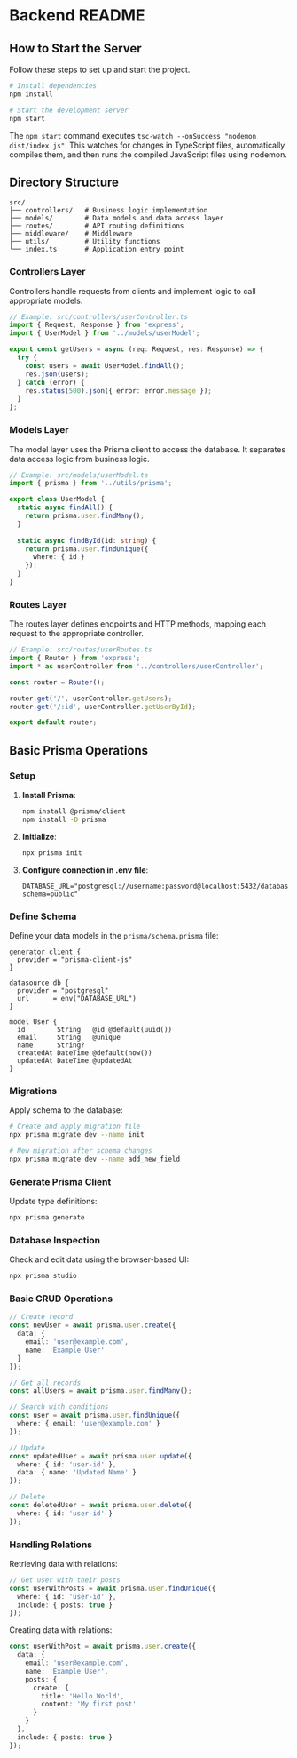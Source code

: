 # Backend README

## How to Start the Server

Follow these steps to set up and start the project.

```bash
# Install dependencies
npm install

# Start the development server
npm start
```

The `npm start` command executes `tsc-watch --onSuccess "nodemon dist/index.js"`. This watches for changes in TypeScript files, automatically compiles them, and then runs the compiled JavaScript files using nodemon.

## Directory Structure

```
src/
├── controllers/   # Business logic implementation
├── models/        # Data models and data access layer
├── routes/        # API routing definitions
├── middleware/    # Middleware
├── utils/         # Utility functions
└── index.ts       # Application entry point
```

### Controllers Layer
Controllers handle requests from clients and implement logic to call appropriate models.

```typescript
// Example: src/controllers/userController.ts
import { Request, Response } from 'express';
import { UserModel } from '../models/userModel';

export const getUsers = async (req: Request, res: Response) => {
  try {
    const users = await UserModel.findAll();
    res.json(users);
  } catch (error) {
    res.status(500).json({ error: error.message });
  }
};
```

### Models Layer
The model layer uses the Prisma client to access the database. It separates data access logic from business logic.

```typescript
// Example: src/models/userModel.ts
import { prisma } from '../utils/prisma';

export class UserModel {
  static async findAll() {
    return prisma.user.findMany();
  }
  
  static async findById(id: string) {
    return prisma.user.findUnique({
      where: { id }
    });
  }
}
```

### Routes Layer
The routes layer defines endpoints and HTTP methods, mapping each request to the appropriate controller.

```typescript
// Example: src/routes/userRoutes.ts
import { Router } from 'express';
import * as userController from '../controllers/userController';

const router = Router();

router.get('/', userController.getUsers);
router.get('/:id', userController.getUserById);

export default router;
```

## Basic Prisma Operations

### Setup

1. **Install Prisma**:
   ```bash
   npm install @prisma/client
   npm install -D prisma
   ```

2. **Initialize**:
   ```bash
   npx prisma init
   ```

3. **Configure connection in .env file**:
   ```
   DATABASE_URL="postgresql://username:password@localhost:5432/database?schema=public"
   ```

### Define Schema

Define your data models in the `prisma/schema.prisma` file:

```prisma
generator client {
  provider = "prisma-client-js"
}

datasource db {
  provider = "postgresql"
  url      = env("DATABASE_URL")
}

model User {
  id        String   @id @default(uuid())
  email     String   @unique
  name      String?
  createdAt DateTime @default(now())
  updatedAt DateTime @updatedAt
}
```

### Migrations

Apply schema to the database:

```bash
# Create and apply migration file
npx prisma migrate dev --name init

# New migration after schema changes
npx prisma migrate dev --name add_new_field
```

### Generate Prisma Client

Update type definitions:

```bash
npx prisma generate
```

### Database Inspection

Check and edit data using the browser-based UI:

```bash
npx prisma studio
```

### Basic CRUD Operations

```typescript
// Create record
const newUser = await prisma.user.create({
  data: {
    email: 'user@example.com',
    name: 'Example User'
  }
});

// Get all records
const allUsers = await prisma.user.findMany();

// Search with conditions
const user = await prisma.user.findUnique({
  where: { email: 'user@example.com' }
});

// Update
const updatedUser = await prisma.user.update({
  where: { id: 'user-id' },
  data: { name: 'Updated Name' }
});

// Delete
const deletedUser = await prisma.user.delete({
  where: { id: 'user-id' }
});
```

### Handling Relations

Retrieving data with relations:

```typescript
// Get user with their posts
const userWithPosts = await prisma.user.findUnique({
  where: { id: 'user-id' },
  include: { posts: true }
});
```

Creating data with relations:

```typescript
const userWithPost = await prisma.user.create({
  data: {
    email: 'user@example.com',
    name: 'Example User',
    posts: {
      create: {
        title: 'Hello World',
        content: 'My first post'
      }
    }
  },
  include: { posts: true }
});
```